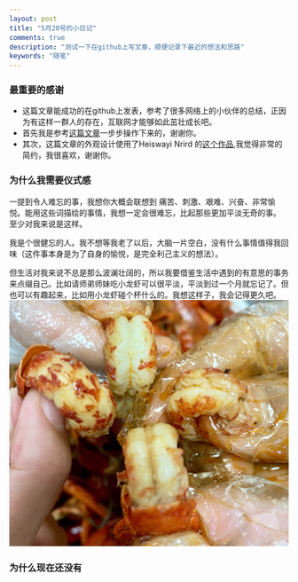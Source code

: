 ```yaml
---
layout: post
title: "5月20号的小日记"
comments: true
description: "测试一下在github上写文章，顺便记录下最近的想法和思路"
keywords: "随笔"
---
```


### 最重要的感谢

- 这篇文章能成功的在github上发表，参考了很多网络上的小伙伴的总结，正因为有这样一群人的存在，互联网才能够如此茁壮成长吧。
- 首先我是参考[这篇文章](https://blog.csdn.net/u012168038/article/details/77715439)一步步操作下来的，谢谢你。
- 其次，这篇文章的外观设计使用了Heiswayi Nrird 的[这个作品](http://jekyllthemes.org/themes/thinkspace/),我觉得非常的简约，我很喜欢，谢谢你。

### 为什么我需要仪式感

一提到令人难忘的事，我想你大概会联想到 痛苦、刺激、艰难、兴奋、非常愉悦。能用这些词描绘的事情，我想一定会很难忘，比起那些更加平淡无奇的事。 至少对我来说是这样。

我是个很健忘的人。我不想等我老了以后，大脑一片空白，没有什么事情值得我回味（这件事本身是为了自身的愉悦，是完全利己主义的想法）。

但生活对我来说不总是那么波澜壮阔的，所以我要借鉴生活中遇到的有意思的事务来点缀自己。比如请师弟师妹吃小龙虾可以很平淡，平淡到过一个月就忘记了。但也可以有趣起来，比如用小龙虾碰个杯什么的。我想这样子，我会记得更久吧。
![avatar](pic/xiaolongxia.jpg)

### 为什么现在还没有


